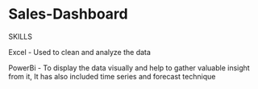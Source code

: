 # Sales-Dashboard
SKILLS 

Excel - Used to clean and analyze the data

PowerBi - To display the data visually and help to gather valuable insight from it, It has also included time series and forecast technique




